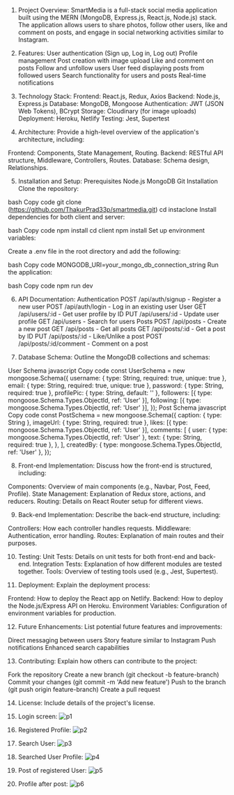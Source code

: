1. Project Overview: 
SmartMedia is a full-stack social media application built using the MERN (MongoDB, Express.js, React.js, Node.js) stack. The application allows users to share photos, follow other users, like and comment on posts, and engage in social networking activities similar to Instagram.

2. Features: 
User authentication (Sign up, Log in, Log out)
Profile management
Post creation with image upload
Like and comment on posts
Follow and unfollow users
User feed displaying posts from followed users
Search functionality for users and posts
Real-time notifications

4. Technology Stack: 
Frontend: React.js, Redux, Axios
Backend: Node.js, Express.js
Database: MongoDB, Mongoose
Authentication: JWT (JSON Web Tokens), BCrypt
Storage: Cloudinary (for image uploads)
Deployment: Heroku, Netlify
Testing: Jest, Supertest

6. Architecture: 
Provide a high-level overview of the application's architecture, including:

Frontend: Components, State Management, Routing.
Backend: RESTful API structure, Middleware, Controllers, Routes.
Database: Schema design, Relationships.

5. Installation and Setup: 
Prerequisites
Node.js
MongoDB
Git
Installation
Clone the repository:

bash
Copy code
git clone (https://github.com/ThakurPrad33p/smartmedia.git)
cd instaclone
Install dependencies for both client and server:

bash
Copy code
npm install
cd client
npm install
Set up environment variables:

Create a .env file in the root directory and add the following:

bash
Copy code
MONGODB_URI=your_mongo_db_connection_string
Run the application:

bash
Copy code
npm run dev

6. API Documentation: 
Authentication
POST /api/auth/signup - Register a new user
POST /api/auth/login - Log in an existing user
User
GET /api/users/:id - Get user profile by ID
PUT /api/users/:id - Update user profile
GET /api/users - Search for users
Posts
POST /api/posts - Create a new post
GET /api/posts - Get all posts
GET /api/posts/:id - Get a post by ID
PUT /api/posts/:id - Like/Unlike a post
POST /api/posts/:id/comment - Comment on a post

7. Database Schema: 
Outline the MongoDB collections and schemas:

User Schema
javascript
Copy code
const UserSchema = new mongoose.Schema({
  username: { type: String, required: true, unique: true },
  email: { type: String, required: true, unique: true },
  password: { type: String, required: true },
  profilePic: { type: String, default: '' },
  followers: [{ type: mongoose.Schema.Types.ObjectId, ref: 'User' }],
  following: [{ type: mongoose.Schema.Types.ObjectId, ref: 'User' }],
});
Post Schema
javascript
Copy code
const PostSchema = new mongoose.Schema({
  caption: { type: String },
  imageUrl: { type: String, required: true },
  likes: [{ type: mongoose.Schema.Types.ObjectId, ref: 'User' }],
  comments: [
    {
      user: { type: mongoose.Schema.Types.ObjectId, ref: 'User' },
      text: { type: String, required: true },
    },
  ],
  createdBy: { type: mongoose.Schema.Types.ObjectId, ref: 'User' },
});

8. Front-end Implementation: 
Discuss how the front-end is structured, including:

Components: Overview of main components (e.g., Navbar, Post, Feed, Profile).
State Management: Explanation of Redux store, actions, and reducers.
Routing: Details on React Router setup for different views.

9. Back-end Implementation: 
Describe the back-end structure, including:

Controllers: How each controller handles requests.
Middleware: Authentication, error handling.
Routes: Explanation of main routes and their purposes.

10. Testing: 
Unit Tests: Details on unit tests for both front-end and back-end.
Integration Tests: Explanation of how different modules are tested together.
Tools: Overview of testing tools used (e.g., Jest, Supertest).

11. Deployment: 
Explain the deployment process:

Frontend: How to deploy the React app on Netlify.
Backend: How to deploy the Node.js/Express API on Heroku.
Environment Variables: Configuration of environment variables for production.

12. Future Enhancements: 
List potential future features and improvements:

Direct messaging between users
Story feature similar to Instagram
Push notifications
Enhanced search capabilities

13. Contributing: 
Explain how others can contribute to the project:

Fork the repository
Create a new branch (git checkout -b feature-branch)
Commit your changes (git commit -m 'Add new feature')
Push to the branch (git push origin feature-branch)
Create a pull request

14. License: 
Include details of the project's license.
1. Login screen: 
![p1](https://github.com/user-attachments/assets/68cb9bdb-c7b4-485a-b62b-248de86968bd)
   
2. Registered Profile: 
![p2](https://github.com/user-attachments/assets/e9c8cb0a-d9ae-46ef-9dc0-b8b09a8d55c5)

3. Search User: 
![p3](https://github.com/user-attachments/assets/a1c42d3d-5de2-4526-a1ff-196433d508d6)

4. Searched User Profile: 
![p4](https://github.com/user-attachments/assets/69400a37-1607-4da8-afb5-fa77cb5a4dbb)

5. Post of registered User: 
![p5](https://github.com/user-attachments/assets/5b2ca1ca-11e4-4717-bb98-2a4b097a76fe)

6. Profile after post: 
![p6](https://github.com/user-attachments/assets/a382ee2d-7fd6-4f67-a30e-863ca613a896)
